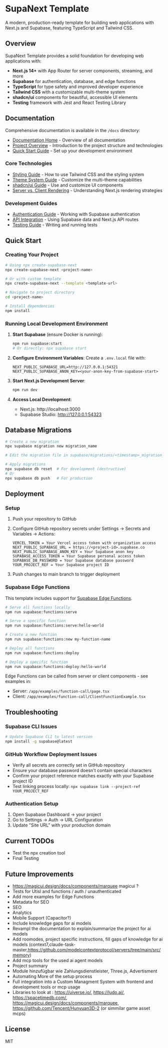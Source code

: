 # SupaNext Template

A modern, production-ready template for building web applications with Next.js and Supabase, featuring TypeScript and Tailwind CSS.

## Overview

SupaNext Template provides a solid foundation for developing web applications with:

- **Next.js 14+** with App Router for server components, streaming, and more
- **Supabase** for authentication, database, and edge functions
- **TypeScript** for type safety and improved developer experience
- **Tailwind CSS** with a customizable multi-theme system
- **shadcn/ui** components for beautiful, accessible UI elements
- **Testing** framework with Jest and React Testing Library

## Documentation

Comprehensive documentation is available in the `/docs` directory:

- [Documentation Home](./docs/README.md) - Overview of all documentation
- [Project Overview](./docs/project-overview.md) - Introduction to the project structure and technologies
- [Quick Start Guide](./docs/quick-start.md) - Set up your development environment

### Core Technologies

- [Styling Guide](./docs/styling-guide.md) - How to use Tailwind CSS and the styling system
- [Theme System Guide](./docs/theme-system-guide.md) - Customize the multi-theme capabilities
- [shadcn/ui Guide](./docs/shadcn-ui-guide.md) - Use and customize UI components
- [Server vs. Client Rendering](./docs/ssr-guide.md) - Understanding Next.js rendering strategies

### Development Guides

- [Authentication Guide](./docs/auth-guide.md) - Working with Supabase authentication
- [API Integration](./docs/api-guide.md) - Using Supabase data and Next.js API routes
- [Testing Guide](./docs/testing-guide.md) - Writing and running tests

## Quick Start

### Creating Your Project

```bash
# Using npx create-supabase-next
npx create-supabase-next <project-name>

# Or with custom template
npx create-supabase-next --template <template-url>

# Navigate to project directory
cd <project-name>

# Install dependencies
npm install
```

### Running Local Development Environment

1. **Start Supabase** (ensure Docker is running):
   ```bash
   npm run supabase:start
   # Or directly: npx supabase start
   ```

2. **Configure Environment Variables**:
   Create a `.env.local` file with:
   ```
   NEXT_PUBLIC_SUPABASE_URL=http://127.0.0.1:54321
   NEXT_PUBLIC_SUPABASE_ANON_KEY=<your-anon-key-from-supabase-start>
   ```

3. **Start Next.js Development Server**:
   ```bash
   npm run dev
   ```

4. **Access Local Development**:
   - Next.js: http://localhost:3000
   - Supabase Studio: http://127.0.0.1:54323

## Database Migrations

```bash
# Create a new migration
npx supabase migration new migration_name

# Edit the migration file in supabase/migrations/<timestamp>_migration_name.sql

# Apply migrations
npx supabase db reset  # For development (destructive)
# Or
npx supabase db push   # For production
```

## Deployment

### Setup

1. Push your repository to GitHub
2. Configure GitHub repository secrets under Settings → Secrets and Variables → Actions:

   ```
   VERCEL_TOKEN = Your Vercel access token with organization access
   NEXT_PUBLIC_SUPABASE_URL = https://<project-id>.supabase.co
   NEXT_PUBLIC_SUPABASE_ANON_KEY = Your Supabase anon key
   SUPABASE_ACCESS_TOKEN = Your Supabase personal access token
   SUPABASE_DB_PASSWORD = Your Supabase database password
   YOUR_PROJECT_REF = Your Supabase project ID
   ```

3. Push changes to main branch to trigger deployment

### Supabase Edge Functions

This template includes support for [Supabase Edge Functions](https://supabase.com/docs/guides/functions).

```bash
# Serve all functions locally
npm run supabase:functions:serve

# Serve a specific function
npm run supabase:functions:serve:hello-world

# Create a new function
npm run supabase:functions:new my-function-name

# Deploy all functions
npm run supabase:functions:deploy

# Deploy a specific function
npm run supabase:functions:deploy:hello-world
```

Edge Functions can be called from server or client components - see examples in:
- Server: `/app/examples/function-call/page.tsx`
- Client: `/app/examples/function-call/ClientFunctionExample.tsx`

## Troubleshooting

### Supabase CLI Issues
```bash
# Update Supabase CLI to latest version
npm install -g supabase@latest
```

### GitHub Workflow Deployment Issues
- Verify all secrets are correctly set in GitHub repository
- Ensure your database password doesn't contain special characters
- Confirm your project reference matches exactly with your Supabase project ID
- Test linking process locally: `npx supabase link --project-ref YOUR_PROJECT_REF`

### Authentication Setup
1. Open Supabase Dashboard → your project
2. Go to Settings → Auth → URL Configuration
3. Update "Site URL" with your production domain

## Current TODOs

- Test the npx creation tool
- Final Testing 

## Future Improvements
- https://magicui.design/docs/components/marquee magicui ?
- Tests for Utisl and functions / auth / unauthenticated
- Add more examples for Edge Functions
- Metadata for SEO
- SEO
- Analytics
- Mobile Support (Capacitor?)
- Include knowledge gaps for ai models 
- Revampl the documentation to explain/summarize the project for ai models
- Add roomodes, project specific instructions, fill gaps of knowledge for ai models (context7,claude-task-master,https://github.com/modelcontextprotocol/servers/tree/main/src/memory)
- Add mcp tools for the used ai agent models
- Project summary
- Module hinzufügbar wie Zahlungsdienstleister, Three.js, Advertisment
- Automating More of the setup process
- Full integration into a Custom Managment System  with frontend and development tools or mcp usage
- Libraries to look at : https://uiverse.io/, https://ludo.ai/, https://spacetimedb.com/, https://magicui.design/docs/components/marquee, https://github.com/Tencent/Hunyuan3D-2 (or simmilar game asset mcps)
## License

MIT
